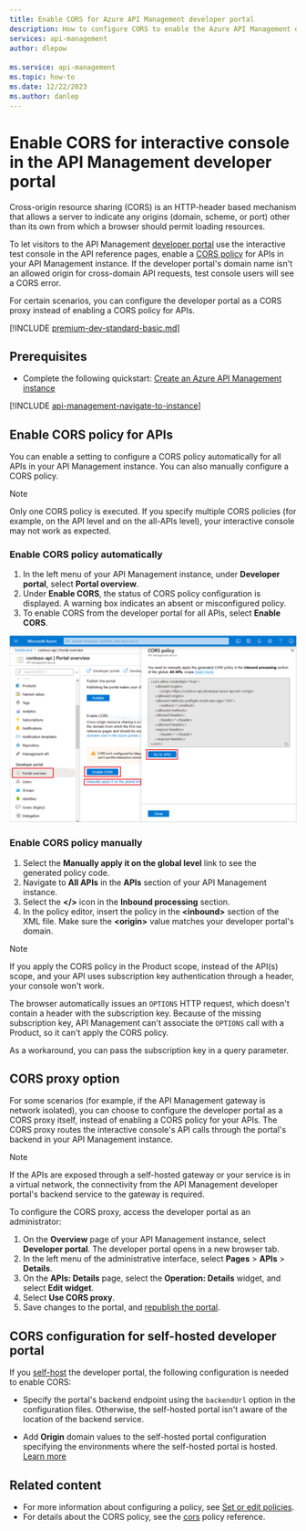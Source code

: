 ```yaml
---
title: Enable CORS for Azure API Management developer portal 
description: How to configure CORS to enable the Azure API Management developer portal's interactive test console.
services: api-management
author: dlepow

ms.service: api-management
ms.topic: how-to
ms.date: 12/22/2023
ms.author: danlep
---
```


# Enable CORS for interactive console in the API Management developer portal 
Cross-origin resource sharing (CORS) is an HTTP-header based mechanism that allows a server to indicate any origins (domain, scheme, or port) other than its own from which a browser should permit loading resources. 

To let visitors to the API Management [developer portal](developer-portal-overview.md) use the interactive test console in the API reference pages, enable a [CORS policy](cors-policy.md) for APIs in your API Management instance. If the developer portal's domain name isn't an allowed origin for cross-domain API requests, test console users will see a CORS error.  

For certain scenarios, you can configure the developer portal as a CORS proxy instead of enabling a CORS policy for APIs.

[!INCLUDE [premium-dev-standard-basic.md](../../includes/api-management-availability-premium-dev-standard-basic.md)]

## Prerequisites 

+ Complete the following quickstart: [Create an Azure API Management instance](get-started-create-service-instance.md)

[!INCLUDE [api-management-navigate-to-instance](../../includes/api-management-navigate-to-instance.md)]


## Enable CORS policy for APIs

You can enable a setting to configure a CORS policy automatically for all APIs in your API Management instance. You can also manually configure a CORS policy.

> [!NOTE]
> Only one CORS policy is executed. If you specify multiple CORS policies (for example, on the API level and on the all-APIs level), your interactive console may not work as expected.

### Enable CORS policy automatically

1. In the left menu of your API Management instance, under **Developer portal**, select **Portal overview**.
1. Under **Enable CORS**, the status of CORS policy configuration is displayed. A warning box indicates an absent or misconfigured policy.
1. To enable CORS from the developer portal for all APIs, select **Enable CORS**.

![Screenshot that shows where to check status of your CORS policy in the developer portal.](media/enable-cors-developer-portal/cors-azure-portal.png)


### Enable CORS policy manually

1. Select the **Manually apply it on the global level** link to see the generated policy code.
2. Navigate to **All APIs** in the **APIs** section of your API Management instance.
3. Select the **</>** icon in the **Inbound processing** section.
4. In the policy editor, insert the policy in the **\<inbound\>** section of the XML file. Make sure the **\<origin\>** value matches your developer portal's domain.

> [!NOTE]
> 
> If you apply the CORS policy in the Product scope, instead of the API(s) scope, and your API uses subscription key authentication through a header, your console won't work.
>
> The browser automatically issues an `OPTIONS` HTTP request, which doesn't contain a header with the subscription key. Because of the missing subscription key, API Management can't associate the `OPTIONS` call with a Product, so it can't apply the CORS policy.
>
> As a workaround, you can pass the subscription key in a query parameter.

## CORS proxy option

For some scenarios (for example, if the API Management gateway is network isolated), you can choose to configure the developer portal as a CORS proxy itself, instead of enabling a CORS policy for your APIs. The CORS proxy routes the interactive console's API calls through the portal's backend in your API Management instance.

> [!NOTE]
> If the APIs are exposed through a self-hosted gateway or your service is in a virtual network, the connectivity from the API Management developer portal's backend service to the gateway is required. 

To configure the CORS proxy, access the developer portal as an administrator:

1. On the **Overview** page of your API Management instance, select **Developer portal**. The developer portal opens in a new browser tab.
1. In the left menu of the administrative interface, select **Pages** > **APIs** > **Details**.
1. On the **APIs: Details** page, select the **Operation: Details** widget, and select **Edit widget**.
1. Select **Use CORS proxy**.
1. Save changes to the portal, and [republish the portal](developer-portal-overview.md#publish-the-portal).


## CORS configuration for self-hosted developer portal

If you [self-host](developer-portal-self-host.md) the developer portal, the following configuration is needed to enable CORS:

* Specify the portal's backend endpoint using the `backendUrl` option in the configuration files. Otherwise, the self-hosted portal isn't aware of the location of the backend service.

* Add **Origin** domain values to the self-hosted portal configuration specifying the environments where the self-hosted portal is hosted. [Learn more](developer-portal-self-host.md#configure-cors-settings-for-developer-portal-backend)

## Related content

* For more information about configuring a policy, see [Set or edit policies](set-edit-policies.md).
* For details about the CORS policy, see the [cors](cors-policy.md) policy reference.